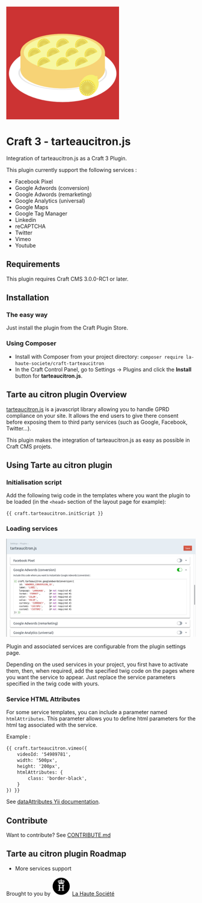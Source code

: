 ![Logo tarteaucitron.js](.readme/logo-tarteaucitron.png)

# Craft 3 - tarteaucitron.js

Integration of tarteaucitron.js as a Craft 3 Plugin.

This plugin currently support the following services :
 - Facebook Pixel
 - Google Adwords (conversion)
 - Google Adwords (remarketing)
 - Google Analytics (universal)
 - Google Maps
 - Google Tag Manager
 - Linkedin
 - reCAPTCHA
 - Twitter
 - Vimeo
 - Youtube


## Requirements

This plugin requires Craft CMS 3.0.0-RC1 or later.


## Installation

### The easy way

Just install the plugin from the Craft Plugin Store.

### Using Composer

  - Install with Composer from your project directory: `composer require la-haute-societe/craft-tarteaucitron`
  - In the Craft Control Panel, go to Settings → Plugins and click the **Install** button for **tarteaucitron.js**.


## Tarte au citron plugin Overview

[tarteaucitron.js](https://github.com/AmauriC/tarteaucitron.js) is a javascript library allowing you to handle GPRD compliance on your site. 
It allows the end users to give there consent before exposing them to third party services (such as Google, Facebook, Twitter...).

This plugin makes the integration of tarteaucitron.js as easy as possible in Craft CMS projets.


## Using Tarte au citron plugin

### Initialisation script

Add the following twig code in the templates where you want the plugin to be loaded (in the `<head>` section of the layout page for example):
```twig
{{ craft.tarteaucitron.initScript }}
```

### Loading services

![Settings page](.readme/settings.jpg)

Plugin and associated services are configurable from the plugin settings page.

Depending on the used services in your project, you first have to activate them, then, when required, add the specified twig code on the pages where you want the service to appear. 
Just replace the service parameters specified in the twig code with yours.

### Service HTML Attributes

For some service templates, you can include a parameter named `htmlAttributes`. This parameter allows you to define html parameters for the html tag associated with the service.

Example :

```twig
{{ craft.tarteaucitron.vimeo({
    videoId: '54989781',
    width: '500px',
    height: '200px',
    htmlAttributes: {
        class: 'border-black',
    }
}) }}
```

See [dataAttributes Yii documentation](https://www.yiiframework.com/doc/api/2.0/yii-helpers-basehtml#$dataAttributes-detail).


## Contribute

Want to contribute? See [CONTRIBUTE.md](./CONTRIBUTE.md)


## Tarte au citron plugin Roadmap

* More services support


Brought to you by ![Logo La Haute Société](.readme/logo-lahautesociete.png) [La Haute Société](https://www.lahautesociete.com)